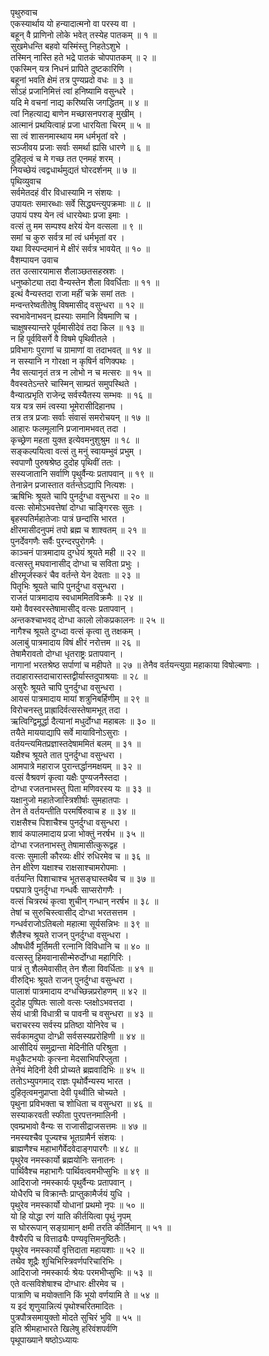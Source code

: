 पृथुरुवाच  
एकस्यार्थाय यो हन्यादात्मनो वा परस्य वा ।  
बहून् वै प्राणिनो लोके भवेत् तस्येह पातकम् ॥ १ ॥  
सुखमेधन्ति बहवो यस्मिंस्तु निहतेऽशुभे ।  
तस्मिन् नास्ति हते भद्रे पातकं चोपपातकम् ॥ २ ॥  
एकस्मिन् यत्र निधनं प्रापिते दुष्टकारिणि ।  
बहूनां भवति क्षेमं तत्र पुण्यप्रदो वधः ॥ ३ ॥  
सोऽहं प्रजानिमित्तं त्वां हनिष्यामि वसुन्धरे ।  
यदि मे वचनां नाद्य करिष्यसि जगद्धितम् ॥ ४ ॥  
त्वां निहत्याद्य बाणेन मच्छासनपराङ् मुखीम् ।  
आत्मानं प्रथयित्वाहं प्रजा धारयिता चिरम् ॥ ५ ॥  
सा त्वं शासनमास्थाय मम धर्मभृतां वरे ।  
सञ्जीवय प्रजाः सर्वाः समर्था ह्यसि धारणे ॥ ६ ॥  
दुहितृत्वं च मे गच्छ तत एनमहं शरम् ।  
नियच्छेयं त्वद्वधार्थमुद्यतं घोरदर्शनम् ॥ ७ ॥  
पृथिव्युवाच  
सर्वमेतदहं वीर विधास्यामि न संशयः ।  
उपायतः समारब्धाः सर्वे सिद्ध्यन्त्युपक्रमाः ॥ ८ ॥  
उपायं पश्य येन त्वं धारयेथाः प्रजा इमाः ।  
वत्सं तु मम सम्पश्य क्षरेयं येन वत्सला ॥ ९ ॥  
समां च कुरु सर्वत्र मां त्वं धर्मभृतां वर ।  
यथा विस्पन्दमानं मे क्षीरं सर्वत्र भावयेत् ॥ १० ॥  
वैशम्पायन उवाच  
तत उत्सारयामास शैलाञ्छतसहस्रशः ।  
धनुष्कोट्या तदा वैन्यस्तेन शैला विवर्धिताः ॥ ११ ॥  
इत्थं वैन्यस्तदा राजा महीं चक्रे समां ततः ।  
मन्वन्तरेष्वतीतेषु विषमासीद् वसुन्धरा ॥ १२ ॥  
स्वभावेनाभवन् ह्यस्याः समानि विषमाणि च ।  
चाक्षुषस्यान्तरे पूर्वमासीदेवं तदा किल ॥ १३ ॥  
न हि पूर्वविसर्गे वै विषमे पृथिवीतले ।  
प्रविभागः पुराणां च ग्रामाणां वा तदाभवत् ॥ १४ ॥  
न सस्यानि न गोरक्षा न कृषिर्न वणिक्पथः ।  
नैव सत्यानृतं तत्र न लोभो न च मत्सरः ॥ १५ ॥  
वैवस्वतेऽन्तरे चास्मिन् साम्प्रतं समुपस्थिते ।  
वैन्यात्प्रभृति राजेन्द्र सर्वस्यैतस्य सम्भवः ॥ १६ ॥  
यत्र यत्र समं त्वस्या भूमेरासीदिहानघ ।  
तत्र तत्र प्रजाः सर्वाः संवासं समरोचयन् ॥ १७ ॥  
आहारः फलमूलानि प्रजानामभवत् तदा ।  
कृच्छ्रेण महता युक्त इत्येवमनुशुश्रुम ॥ १८ ॥  
सङ्कल्पयित्वा वत्सं तु मनुं स्वायम्भुवं प्रभुम् ।  
स्वपाणौ पुरुषश्रेष्ठ दुदोह पृथिवीं ततः ।  
सस्यजातानि सर्वाणि पृथुर्वैन्यः प्रतापवान् ॥ १९ ॥  
तेनान्नेन प्रजास्तात वर्तन्तेऽद्यापि नित्यशः ।  
ऋषिभिः श्रूयते चापि पुनर्दुग्धा वसुन्धरा ॥ २० ॥  
वत्सः सोमोऽभवत्तेषां दोग्धा चाङ्गिरसः सुतः ।  
बृहस्पतिर्महातेजाः पात्रं छन्दांसि भारत ।  
क्षीरमासीदनुपमं तपो ब्रह्म च शाश्वतम् ॥ २१ ॥  
पुनर्देवगणैः सर्वैः पुरन्दरपुरोगमैः ।  
काञ्चनं पात्रमादाय दुग्धेयं श्रूयते मही ॥ २२ ॥  
वत्सस्तु मघवानासीद् दोग्धा च सविता प्रभुः ।  
क्षीरमूर्जस्करं चैव वर्तन्ते येन देवताः ॥ २३ ॥  
पितॄभिः श्रूयते चापि पुनर्दुग्धा वसुन्धरा ।  
राजतं पात्रमादाय स्वधाममितविक्रमैः ॥ २४ ॥  
यमो वैवस्वरस्तेषामासीद् वत्सः प्रतापवान् ।  
अन्तकश्चाभवद् दोग्धा कालो लोकप्रकालनः ॥ २५ ॥  
नागैश्च श्रूयते दुग्ध्दा वत्सं कृत्वा तु तक्षकम् ।  
अलाबुं पात्रमादाय विषं क्षीरं नरोत्तम ॥ २६ ॥  
तेषामैरावतो दोग्धा धृतराष्ट्रः प्रतापवान् ।  
नागानां भरतश्रेष्ठ सर्पाणां च महीपते ॥ २७ ॥
तेनैव वर्तयन्त्युग्रा महाकाया विषोल्बणाः ।  
तदाहारास्तदाचारास्तद्वीर्यास्तदुपाश्रयाः ॥ २८ ॥  
असुरैः श्रूयते चापि पुनर्दुग्धा वसुन्धरा ।  
आयसं पात्रमादाय मायां शत्रुनिबर्हिणीम् ॥ २९ ॥  
विरोचनस्तु प्राह्रादिर्वत्सस्तेषामभूत् तदा ।  
ऋत्विग्द्विमूर्द्धा दैत्यानां मधुर्दोग्धा महाबलः ॥ ३० ॥  
तयैते माययाद्यापि सर्वे मायाविनोऽसुराः ।  
वर्तयन्त्यमितप्रज्ञास्तदेषाममितं बलम् ॥ ३१ ॥  
यक्षैश्च श्रूयते तात पुनर्दुग्धा वसुन्धरा ।  
आमपात्रे महाराज पुरान्तर्द्धानमक्षयम् ॥ ३२ ॥  
वत्सं वैश्रवणं कृत्वा यक्षैः पुण्यजनैस्तदा ।  
दोग्धा रजतनाभस्तु पिता मणिवरस्य यः ॥ ३३ ॥  
यक्षानुजो महातेजास्त्रिशीर्षाः सुमहातपाः ।  
तेन ते वर्तयन्तीति परमर्षिरुवाच ह ॥ ३४ ॥  
राक्षसैश्च पिशाचैश्च पुनर्दुग्धा वसुन्धरा ।  
शावं कपालमादाय प्रजा भोक्तुं नरर्षभ ॥ ३५ ॥  
दोग्धा रजतनाभस्तु तेषामासीत्कुरूद्वह ।  
वत्सः सुमाली कौरव्यः क्षीरं रुधिरमेव च ॥ ३६ ॥  
तेन क्षीरेण यक्षाश्च राक्षसाश्चामरोपमाः ।  
वर्तयन्ति पिशाचाश्च भूतसङ्घास्तथैव च ॥ ३७ ॥  
पद्मपात्रे पुनर्दुग्धा गन्धर्वैः साप्सरोगणैः ।  
वत्सं चित्ररथं कृत्वा शुचीन् गन्धान् नरर्षभ ॥ ३८ ॥  
तेषां च सुरुचिस्त्वासीद् दोग्धा भरतसत्तम ।  
गन्धर्वराजोऽतिबलो महात्मा सूर्यसन्निभः ॥ ३९ ॥  
शैलैश्च श्रूयते राजन् पुनर्दुग्धा वसुन्धरा ।  
औषधीर्वै मूर्तिमती रत्नानि विविधानि च ॥ ४० ॥  
वत्सस्तु हिमवानासीन्मेरुर्दोग्धा महागिरिः ।  
पात्रं तु शैलमेवासीत् तेन शैला विवर्धिताः ॥ ४१ ॥  
वीरुद्भिः श्रूयते राजन् पुनर्दुग्धा वसुन्धरा ।  
पालाशं पात्रमादाय दग्धच्छिन्नप्ररोहणम् ॥ ४२ ॥  
दुदोह पुष्पितः सालो वत्सः प्लक्षोऽभवत्तदा ।  
सेयं धात्री विधात्री च पावनी च वसुन्धरा ॥ ४३ ॥  
चराचरस्य सर्वस्य प्रतिष्ठा योनिरेव च ।  
सर्वकामदुघा दोग्ध्री सर्वसस्यप्ररोहिणी ॥ ४४ ॥  
आसीदियं समुद्रान्ता मेदिनीति परिश्रुता ।  
मधुकैटभयोः कृत्स्ना मेदसाभिपरिप्लुता ।  
तेनेयं मेदिनी देवी प्रोच्यते ब्रह्मवादिभिः ॥ ४५ ॥  
ततोऽभ्युपगमाद् राज्ञः पृथोर्वैन्यस्य भारत ।  
दुहितृत्वमनुप्राप्ता देवी पृथ्वीति चोच्यते ।  
पृथुना प्रविभक्ता च शोधिता च वसुन्धरा ॥ ४६ ॥  
सस्याकरवती स्फीता पुरपत्तनमालिनी ।  
एवम्प्रभावो वैन्यः स राजासीद्राजसत्तमः ॥ ४७ ॥  
नमस्यश्चैव पूज्यश्च भूतग्रामैर्न संशयः ।  
ब्राह्मणैश्च महाभागैर्वेदवेदाङ्गपारगैः ॥ ४८ ॥  
पृथुरेव नमस्कार्यो ब्रह्मयोनिः सनातनः ।  
पार्थिवैश्च महाभागैः पार्थिवत्वमभीप्सुभिः ॥ ४९ ॥  
आदिराजो नमस्कार्यः पृथुर्वैन्यः प्रतापवान् ।  
योधैरपि च विक्रान्तैः प्राप्तुकामैर्जयं युधि ।  
पृथुरेव नमस्कार्यो योधानां प्रथमो नृपः ॥ ५० ॥  
यो हि योद्धा रणं याति कीर्तयित्वा पृथुं नृपम्  
स घोररूपान् सङ्ग्रामान् क्षमी तरति कीर्तिमान् ॥ ५१ ॥  
वैश्यैरपि च वित्ताढ्यैः पण्यवृत्तिमनुष्ठितैः।  
पृथुरेव नमस्कार्यो वृत्तिदाता महायशाः ॥ ५२ ॥  
तथैव शूद्रैः शुचिभिस्त्रिवर्णपरिचारिभिः ।  
आदिराजो नमस्कार्यः श्रेयः परमभीप्सुभिः ॥ ५३ ॥  
एते वत्सविशेषाश्च दोग्धारः क्षीरमेव च ।  
पात्राणि च मयोक्तानि किं भूयो वर्णयामि ते ॥ ५४ ॥  
य इदं शृणुयान्नित्यं पृथोश्चरितमादितः ।  
पुत्रपौत्रसमायुक्तो मोदते सुचिरं भुवि ॥ ५५ ॥  
इति श्रीमहाभारते खिलेषु हरिवंशपर्वणि  
पृथूपाख्याने षष्ठोऽध्यायः
